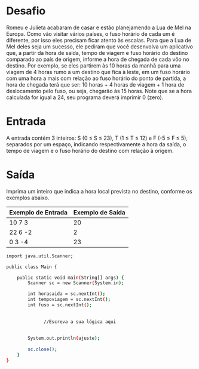 # Desafio

Romeu e Julieta acabaram de casar e estão planejamendo a Lua de Mel na Europa. Como vão visitar vários países, o fuso horário de cada um é diferente, por isso eles precisam ficar atento às escalas.
Para que a Lua de Mel deles seja um sucesso, ele pediram que você desenvolva um aplicativo que, a partir da hora de saída, tempo de viagem e fuso horário do destino comparado ao país de origem, informe a hora de chegada de cada vôo no destino. 
Por exemplo, se eles partirem às 10 horas da manhã para uma viagem de 4 horas rumo a um destino que fica à leste, em um fuso horário com uma hora a mais com relação ao fuso horário do ponto de partida, a hora de chegada terá que ser: 10 horas + 4 horas de viagem + 1 hora de deslocamento pelo fuso, ou seja, chegarão às 15 horas. Note que se a hora calculada for igual a 24, seu programa deverá imprimir 0 (zero).

# Entrada

A entrada contém 3 inteiros: S (0 ≤ S ≤ 23), T (1 ≤ T ≤ 12) e F (-5 ≤ F ≤ 5), separados por um espaço, indicando respectivamente a hora da saída, o tempo de viagem e o fuso horário do destino com relação à origem.

# Saída

Imprima um inteiro que indica a hora local prevista no destino, conforme os exemplos abaixo.

| Exemplo de Entrada | Exemplo de Saída|
| ---|--- |
| 10 7 3 | 20 |
| 22 6 -2 | 2 |
| 0 3 -4 | 23 |

```bash
import java.util.Scanner;

public class Main {

	public static void main(String[] args) {
		Scanner sc = new Scanner(System.in);

		int horasaida = sc.nextInt();
		int tempoviagem = sc.nextInt();
		int fuso = sc.nextInt();
		
	
              //Escreva a sua lógica aqui
               
		
		System.out.println(ajuste);
		
		sc.close();
	}
}

```






















